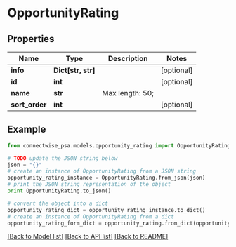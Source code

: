 # OpportunityRating


## Properties
Name | Type | Description | Notes
------------ | ------------- | ------------- | -------------
**info** | **Dict[str, str]** |  | [optional] 
**id** | **int** |  | [optional] 
**name** | **str** |  Max length: 50; | 
**sort_order** | **int** |  | [optional] 

## Example

```python
from connectwise_psa.models.opportunity_rating import OpportunityRating

# TODO update the JSON string below
json = "{}"
# create an instance of OpportunityRating from a JSON string
opportunity_rating_instance = OpportunityRating.from_json(json)
# print the JSON string representation of the object
print OpportunityRating.to_json()

# convert the object into a dict
opportunity_rating_dict = opportunity_rating_instance.to_dict()
# create an instance of OpportunityRating from a dict
opportunity_rating_form_dict = opportunity_rating.from_dict(opportunity_rating_dict)
```
[[Back to Model list]](../README.md#documentation-for-models) [[Back to API list]](../README.md#documentation-for-api-endpoints) [[Back to README]](../README.md)


